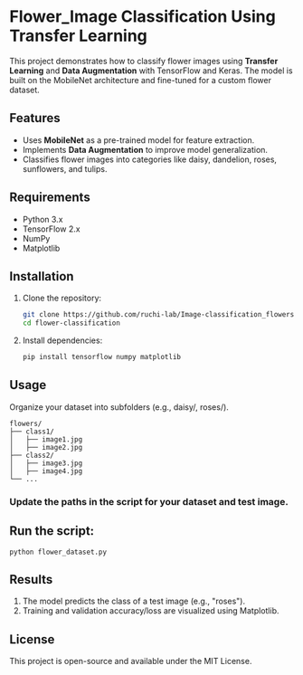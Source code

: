 # Flower_Image Classification Using Transfer Learning

This project demonstrates how to classify flower images using **Transfer Learning** and **Data Augmentation** with TensorFlow and Keras. The model is built on the MobileNet architecture and fine-tuned for a custom flower dataset.

## Features
- Uses **MobileNet** as a pre-trained model for feature extraction.
- Implements **Data Augmentation** to improve model generalization.
- Classifies flower images into categories like daisy, dandelion, roses, sunflowers, and tulips.

## Requirements
- Python 3.x
- TensorFlow 2.x
- NumPy
- Matplotlib

## Installation
1. Clone the repository:
   ```bash
   git clone https://github.com/ruchi-lab/Image-classification_flowers.git
   cd flower-classification

2. Install dependencies:
    ```bash
    pip install tensorflow numpy matplotlib

## Usage
Organize your dataset into subfolders (e.g., daisy/, roses/).
```
flowers/
├── class1/
│   ├── image1.jpg
│   ├── image2.jpg
├── class2/
│   ├── image3.jpg
│   ├── image4.jpg
└── ...
```

### Update the paths in the script for your dataset and test image.

## Run the script:
    python flower_dataset.py
    
## Results
1. The model predicts the class of a test image (e.g., "roses").
2. Training and validation accuracy/loss are visualized using Matplotlib.

## License
This project is open-source and available under the MIT License.
